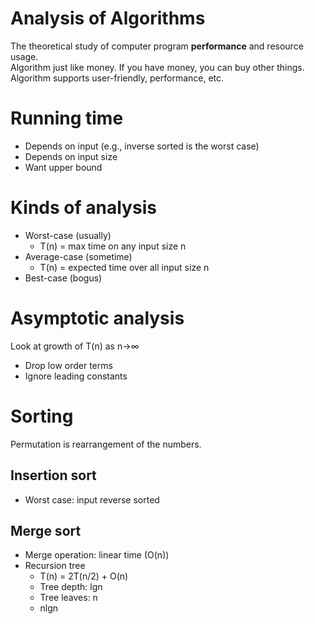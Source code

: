 # Analysis of Algorithms
The theoretical study of computer program **performance** and resource usage.  
Algorithm just like money. If you have money, you can buy other things. Algorithm supports user-friendly, performance, etc.

# Running time
- Depends on input (e.g., inverse sorted is the worst case)
- Depends on input size
- Want upper bound

# Kinds of analysis
- Worst-case (usually) 
    - T(n) = max time on any input size n
- Average-case (sometime) 
    - T(n) = expected time over all input size n
- Best-case (bogus)

# Asymptotic analysis
Look at growth of T(n) as n->∞
- Drop low order terms
- Ignore leading constants

# Sorting
Permutation is rearrangement of the numbers.

## Insertion sort
- Worst case: input reverse sorted

## Merge sort
- Merge operation: linear time (O(n))
- Recursion tree
    - T(n) = 2T(n/2) + O(n)
    - Tree depth: lgn
    - Tree leaves: n
    - nlgn

